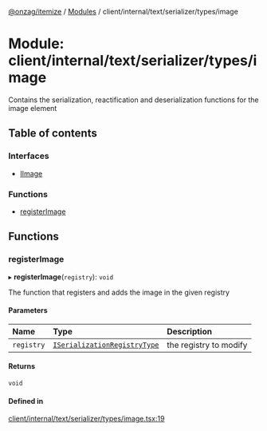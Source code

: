 [@onzag/itemize](../README.md) / [Modules](../modules.md) / client/internal/text/serializer/types/image

# Module: client/internal/text/serializer/types/image

Contains the serialization, reactification and deserialization functions
for the image element

## Table of contents

### Interfaces

- [IImage](../interfaces/client_internal_text_serializer_types_image.IImage.md)

### Functions

- [registerImage](client_internal_text_serializer_types_image.md#registerimage)

## Functions

### registerImage

▸ **registerImage**(`registry`): `void`

The function that registers and adds the image in the given
registry

#### Parameters

| Name | Type | Description |
| :------ | :------ | :------ |
| `registry` | [`ISerializationRegistryType`](../interfaces/client_internal_text_serializer.ISerializationRegistryType.md) | the registry to modify |

#### Returns

`void`

#### Defined in

[client/internal/text/serializer/types/image.tsx:19](https://github.com/onzag/itemize/blob/59702dd5/client/internal/text/serializer/types/image.tsx#L19)
